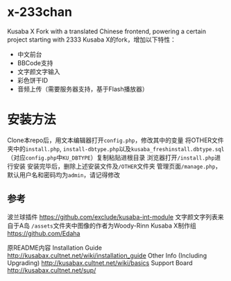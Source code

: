 # x-233chan
Kusaba X Fork with a translated Chinese frontend, powering a certain project starting with 2333
Kusaba X的fork，增加以下特性：
- 中文前台
- BBCode支持
- 文字颜文字输入
- 彩色饼干ID
- 音频上传（需要服务器支持，基于Flash播放器）

# 安装方法 #
Clone本repo后，用文本编辑器打开``config.php``，修改其中的变量
将OTHER文件夹中的``install.php``, ``install-dbtype.php``以及``kusaba_freshinstall.dbtype.sql``（对应``config.php``中``KU_DBTYPE``）复制粘贴进根目录
浏览器打开``/install.php``进行安装
安装完毕后，删除上述安装文件及``/OTHER``文件夹
管理页面``/manage.php``，默认用户名和密码均为``admin``，请记得修改

## 参考 ##
波兰球插件  https://github.com/exclude/kusaba-int-module
文字颜文字列表来自于A岛
``/assets``文件夹中图像的作者为Woody-Rinn
Kusaba X制作组  https://github.com/Edaha

原README内容
Installation Guide  http://kusabax.cultnet.net/wiki/installation_guide
Other Info (Including Upgrading)  http://kusabax.cultnet.net/wiki/basics
Support Board  http://kusabax.cultnet.net/sup/
